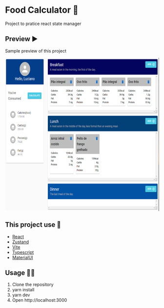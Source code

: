 # Food Calculator 🥦
Project to pratice react state manager


## Preview ▶
Sample preview of this project

<p align="center">
<img src="./docs/food_calculator.PNG" width="700" height="500">
</p>

## This project use 🔨
- [React](https://reactjs.org/)
- [Zustand](https://github.com/pmndrs/zustand/tree/main/src)
- [Vite](https://vitejs.dev)
- [Typescript](https://www.typescriptlang.org/)
- [MaterialUI](https://mui.com/)

## Usage 🏃‍♂️
1. Clone the repository
2. yarn install
3. yarn dev
4. Open http://localhost:3000